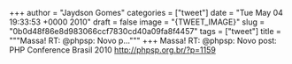 
+++
author = "Jaydson Gomes"
categories = ["tweet"]
date = "Tue May 04 19:33:53 +0000 2010"
draft = false
image = "{TWEET_IMAGE}"
slug = "0b0d48f86e8d983066ccf7830cd40a09fa8f4457"
tags = ["tweet"]
title = """Massa! RT: @phpsp: Novo p..."""
+++
Massa! RT: @phpsp: Novo post: PHP Conference Brasil 2010 http://phpsp.org.br/?p=1159

